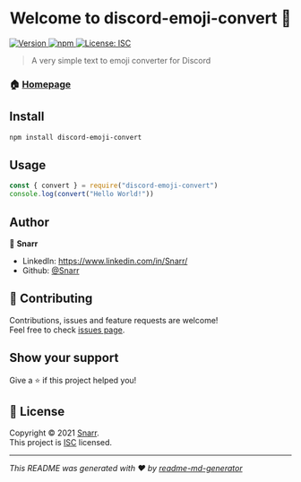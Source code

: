 <h1 align="center">Welcome to discord-emoji-convert 👋</h1>
<p>
  <a href="https://www.npmjs.com/package/discord-emoji-convert" target="_blank">
    <img alt="Version" src="https://img.shields.io/npm/v/discord-emoji-convert.svg">
  </a>
  <a href="https://www.npmjs.com/package/discord-emoji-convert" target="_blank">
    <img alt="npm" src="https://img.shields.io/npm/dt/discord-emoji-convert">
  </a>
  <a href="https://github.com/Snarr/discord-emoji-convert/blob/master/LICENSE" target="_blank">
    <img alt="License: ISC" src="https://img.shields.io/github/license/Snarr/discord-emoji-convert" />
  </a>
</p>

> A very simple text to emoji converter for Discord

### 🏠 [Homepage](https://github.com/Snarr/discord-emoji-convert#readme)

## Install

```sh
npm install discord-emoji-convert
```

## Usage

```js
const { convert } = require("discord-emoji-convert")
console.log(convert("Hello World!"))
```

## Author

👤 **Snarr**

* LinkedIn: https://www.linkedin.com/in/Snarr/
* Github: [@Snarr](https://github.com/Snarr)

## 🤝 Contributing

Contributions, issues and feature requests are welcome!<br />Feel free to check [issues page](https://github.com/Snarr/discord-emoji-convert/issues).

## Show your support

Give a ⭐️ if this project helped you!

## 📝 License

Copyright © 2021 [Snarr](https://github.com/Snarr).<br />
This project is [ISC](https://github.com/Snarr/discord-emoji-convert/blob/master/LICENSE) licensed.

***
_This README was generated with ❤️ by [readme-md-generator](https://github.com/kefranabg/readme-md-generator)_